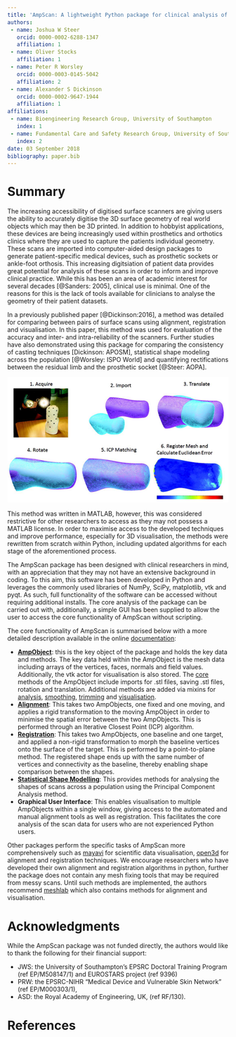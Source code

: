 ```yaml
---
title: 'AmpScan: A lightweight Python package for clinical analysis of prosthetics and orthotics'
authors:
 - name: Joshua W Steer
   orcid: 0000-0002-6288-1347
   affiliation: 1
 - name: Oliver Stocks
   affiliation: 1
 - name: Peter R Worsley
   orcid: 0000-0003-0145-5042
   affiliation: 2
 - name: Alexander S Dickinson
   orcid: 0000-0002-9647-1944
   affiliation: 1
affiliations:
 - name: Bioengineering Research Group, University of Southampton
   index: 1
 - name: Fundamental Care and Safety Research Group, University of Southampton
   index: 2
date: 03 September 2018
bibliography: paper.bib
---
```

# Summary

The increasing accessibility of digitised surface scanners are giving users the ability to accurately digitise the 3D surface geometry of real world objects which may then be 3D printed. In addition to hobbyist applications, these devices are being increasingly used within prosthetics and orthotics clinics where they are used to capture the patients individual geometry. These scans are imported into computer-aided design packages to generate patient-specific medical devices, such as prosthetic sockets or ankle-foot orthosis. This increasing digitsiation of patient data provides great potential for analysis of these scans in order to inform and improve clinical practice. While this has been an area of academic interest for several decades [@Sanders: 2005], clinical use is minimal. One of the reasons for this is the lack of tools available for clinicians to analyse the geometry of their patient datasets. 

In a previously published paper [@Dickinson:2016], a method was detailed for comparing between pairs of surface scans using alignment, registration and visualisation. In this paper, this method was used for evaluation of the accuracy and inter- and intra-reliability of the scanners. Further studies have also demonstrated using this package for comparing the consistency of casting techniques [Dickinson: APOSM], statistical shape modeling across the population [@Worsley: ISPO World] and quantifying rectifications between the residual limb and the prosthetic socket [@Steer: AOPA]. 

![A Graphical summary of the AmpScan process](AmpScan_Overview.png)

This method was written in MATLAB, however, this was considered restrictive for other researchers to access as they may not possess a MATLAB license.  In order to maximise access to the developed techniques and improve performance, especially for 3D visualisation, the methods were rewritten from scratch within Python, including updated algorithms for each stage of the aforementioned process. 

The AmpScan package has been designed with clinical researchers in mind, with an appreciation that they may not have an extensive background in coding. To this aim, this software has been developed in Python and leverages the commonly used libraries of NumPy, SciPy, matplotlib, vtk and pyqt. As such, full functionality of the software can be accessed without requiring additional installs. The core analysis of the package can be carried out with, additionally, a simple GUI has been supplied to allow the user to access the core functionality of AmpScan without scripting.  

The core functionality of AmpScan is summarised below with a more detailed description available in the online [documentation](https://ampscan.readthedocs.io/en/latest/):
- **[AmpObject](https://ampscan.readthedocs.io/en/latest/source/AmpScan.html#AmpScan.core.AmpObject)**: this is the key object of the package and holds the key data and methods. The key data held within the AmpObject is the mesh data including arrays of the vertices, faces, normals and field values. Additionally, the vtk actor for visualisation is also stored. The [core](https://ampscan.readthedocs.io/en/latest/source/core.html) methods of the AmpObject include imports for .stl files, saving .stl files, rotation and translation. Additional methods are added via mixins for [analysis](https://ampscan.readthedocs.io/en/latest/source/analyse.html), [smoothing](https://ampscan.readthedocs.io/en/latest/source/smooth.html), [trimming](https://ampscan.readthedocs.io/en/latest/source/trim.html) and [visualisation](https://ampscan.readthedocs.io/en/latest/source/ampVis.html). 
- **[Alignment](https://ampscan.readthedocs.io/en/latest/source/align.html)**: This takes two AmpObjects, one fixed and one moving, and applies a rigid transformation to the moving AmpObject in order to minimise the spatial error between the two AmpObjects. This is performed through an Iterative Closest Point (ICP) algorithm.
- **[Registration](https://ampscan.readthedocs.io/en/latest/source/registration.html)**: This takes two AmpObjects, one baseline and one target, and applied a non-rigid transformation to morph the baseline vertices onto the surface of the target. This is performed by a point-to-plane method. The registered shape ends up with the same number of vertices and connectivity as the baseline, thereby enabling shape comparison between the shapes.
- **[Statistical Shape Modelling](https://ampscan.readthedocs.io/en/latest/source/ssm.html)**: This provides methods for analysing the shapes of scans across a population using the Principal Component Analysis method. 
- **Graphical User Interface**: This enables visualisation to multiple AmpObjects within a single window, giving access to the automated and manual alignment tools as well as registration. This facilitates the core analysis of the scan data for users who are not experienced Python users. 

Other packages perform the specific tasks of AmpScan more comprehensively such as [mayavi](https://docs.enthought.com/mayavi/mayavi/index.html) for scientific data visualisation, [open3d](http://www.open3d.org/docs/getting_started.html) for alignment and registration techniques. We encourage researchers who have developed their own alignment and registration algorithms in python, further the package does not contain any mesh fixing tools that may be required from messy scans. Until such methods are implemented, the authors recommend [meshlab](http://www.meshlab.net/) which also contains methods for alignment and visualisation.

# Acknowledgments 
While the AmpScan package was not funded directly, the authors would like to thank the following for their financial support:
- JWS: the University of Southampton’s EPSRC Doctoral Training Program (ref EP/M508147/1) and EUROSTARS project (ref 9396)
- PRW: the EPSRC-NIHR “Medical Device and Vulnerable Skin Network” (ref EP/M000303/1),
- ASD: the Royal Academy of Engineering, UK, (ref RF/130).

# References